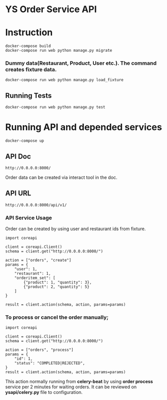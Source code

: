 # YS Order Service API

# Instruction
```
docker-compose build
docker-compose run web python manage.py migrate
```

###  Dummy data(Restaurant, Product, User etc.). The command creates fixture data. 
```
docker-compose run web python manage.py load_fixture
```

## Running Tests 
```
docker-compose run web python manage.py test
```

# Running API and depended services
```
docker-compose up
```

## API Doc
```
http://0.0.0.0:8000/
```
Order data can be created via interact tool in the doc.

## API URL
```
http://0.0.0.0:8000/api/v1/
```

### API Service Usage
Order can be created by using user and restaurant ids from fixture.
```
import coreapi

client = coreapi.Client()
schema = client.get("http://0.0.0.0:8000/")

action = ["orders", "create"]
params = {
    "user": 1,
    "restaurant": 1,
    "orderitem_set": [
	    {"product": 1, "quantity": 3}, 
	    {"product": 2, "quantity": 5}
	]
}

result = client.action(schema, action, params=params)
```
### To process or cancel the order manually;
```
import coreapi

client = coreapi.Client()
schema = client.get("http://0.0.0.0:8000/")

action = ["orders", "process"]
params = {
    "id": 1,
    "status": "COMPLETED|REJECTED",
}
result = client.action(schema, action, params=params)
```
This action normally running from **celery-beat** by using **order process** service per 2 minutes for waiting orders.
It can be reviewed on **ysapi/celery.py** file to configuration.


